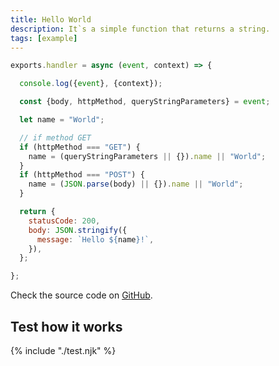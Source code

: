 ```yaml
---
title: Hello World
description: It`s a simple function that returns a string.
tags: [example]
---
```


```js
exports.handler = async (event, context) => {

  console.log({event}, {context});

  const {body, httpMethod, queryStringParameters} = event;

  let name = "World";

  // if method GET
  if (httpMethod === "GET") {
    name = (queryStringParameters || {}).name || "World";
  }
  if (httpMethod === "POST") {
    name = (JSON.parse(body) || {}).name || "World";
  }

  return {
    statusCode: 200,
    body: JSON.stringify({
      message: `Hello ${name}!`,
    }),
  };

};
```

Check the source code on [GitHub](https://github.com/reatlat/netlify-serverless-gems/blob/main/netlify/functions/hello-world/index.js).


## Test how it works

{% include "./test.njk" %}

